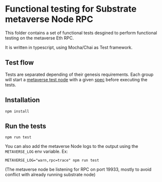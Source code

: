 # Functional testing for Substrate metaverse Node RPC

This folder contains a set of functional tests desgined to perform functional testing on the metaverse Eth RPC.

It is written in typescript, using Mocha/Chai as Test framework.

## Test flow

Tests are separated depending of their genesis requirements.
Each group will start a [metaverse test node](metaverse-test-node) with a given [spec](substrate-specs) before executing the tests.

## Installation

```
npm install
```

## Run the tests

```
npm run test
```

You can also add the metaverse Node logs to the output using the `METAVERSE_LOG` env variable. Ex:

```
METAVERSE_LOG="warn,rpc=trace" npm run test
```

(The metaverse node be listening for RPC on port 19933, mostly to avoid conflict with already running substrate node)
